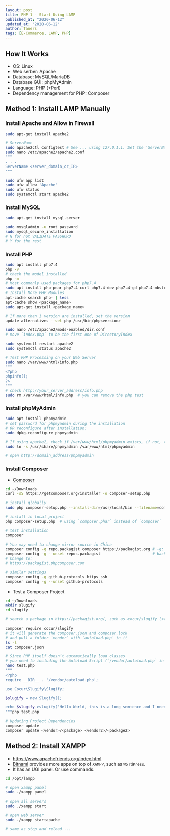 ```yaml
---
layout: post
title: PHP 1 - Start Using LAMP
published_at: "2020-06-12"
updated_at: "2020-06-12"
author: Taners
tags: [E-Commerce, LAMP, PHP]
---
```


## How It Works

- OS: Linux
- Web serber: Apache
- Database: MySQL/MariaDB
- Database GUI: phpMyAdmin
- Language: PHP (+Perl)
- Dependency management for PHP: Composer

## Method 1: Install LAMP Manually

### Install Apache and Allow in Firewall

```bash
sudo apt-get install apache2

# ServerName
sudo apache2ctl configtest # See ... using 127.0.1.1. Set the 'ServerName' ...
sudo nano /etc/apache2/apache2.conf
"""
. . .
ServerName <server_domain_or_IP>
"""

sudo ufw app list
sudo ufw allow 'Apache'
sudo ufw status
sudo systemctl start apache2
```

### Install MySQL

```bash
sudo apt-get install mysql-server

sudo mysqladmin -u root password
sudo mysql_secure_installation
# N for not VALIDATE PASSWORD
# Y for the rest
```

### Install PHP

```bash
sudo apt install php7.4
php -v
# check the model installed
php -m
# Most commonly used packages for php7.4
sudo apt install php-pear php7.4-curl php7.4-dev php7.4-gd php7.4-mbstring php7.4-zip php7.4-mysql php7.4-xml
# Install More PHP Modules
apt-cache search php- | less
apt-cache show <package_name>
sudo apt-get install <package_name>

# If more than 1 version are installed, set the version
update-alternatives --set php /usr/bin/php<version>

sudo nano /etc/apache2/mods-enabled/dir.conf
# move `index.php` to be the first one of DirectoryIndex

sudo systemctl restart apache2
sudo systemctl status apache2

# Test PHP Processing on your Web Server
sudo nano /var/www/html/info.php
"""
<?php
phpinfo();
?>
"""
# check http://your_server_address/info.php
sudo rm /var/www/html/info.php  # you can remove the php test
```

### Install phpMyAdmin

```bash
sudo apt install phpmyadmin
# set password for phpmyadmin during the installation
# OR reconfigure after installation:
sudo dpkg-reconfigure phpmyadmin

# If using apache2, check if /var/www/html/phpmyadmin exists, if not, then:
sudo ln -s /usr/share/phpmyadmin /var/www/html/phpmyadmin

# open http://domain_address/phpmyadmin
```

### Install Composer

- [Composer](https://getcomposer.org/download/)

```bash
cd ~/Downloads
curl -sS https://getcomposer.org/installer -o composer-setup.php

# install globally
sudo php composer-setup.php --install-dir=/usr/local/bin --filename=composer

# install in local project
php composer-setup.php  # using `composer.phar` instead of `composer`

# test installation
composer

# You may need to change mirror source in China
composer config -g repo.packagist composer https://packagist.org # -g: global
composer config -g --unset repos.packagist                       # back to default
# Change to:
# https://packagist.phpcomposer.com

# similar settings
composer config -g github-protocols https ssh
composer config -g --unset github-protocols

```

- Test a Composer Project

```bash
cd ~/Downloads
mkdir slugify
cd slugify

# search a package in https://packagist.org/, such as cocur/slugify (<vender>/<package>)

composer require cocur/slugify
# it will generate the composer.json and composer.lock
# and pull a folder `vender` with `autoload.php` in it
ls -l
cat composer.json

# Since PHP itself doesn’t automatically load classes
# you need to including the Autoload Script (`/vendor/autoload.php` in this case)
nano test.php
"""
<?php
require __DIR__ . '/vendor/autoload.php';

use Cocur\Slugify\Slugify;

$slugify = new Slugify();

echo $slugify->slugify('Hello World, this is a long sentence and I need to make a slug from it!');
"""php test.php

# Updating Project Dependencies
composer update
composer update <vendor>/<package> <vendor2>/<package2>
```

## Method 2: Install XAMPP

- <https://www.apachefriends.org/index.html>
- [Bitnami](https://bitnami.com/stack/xampp) provides more apps on top of `XAMPP`, such as `WordPress`.
- It has an UGI panel. Or use commands.

```bash
cd /opt/lampp

# open xampp panel
sudo ./xampp panel

# open all servers
sudo ./xampp start

# open web server
sudo ./xampp startapache

# same as stop and reload ...
```
